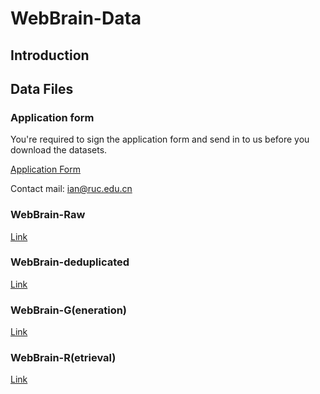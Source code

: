 # WebBrain-Data

## Introduction

## Data Files

### Application form

You're required to sign the application form and send in to us before you download the datasets. 

[Application Form](https://github.com/qhjqhj00/WebBrain-Data/)

Contact mail: ian@ruc.edu.cn

### WebBrain-Raw

[Link](https://github.com/qhjqhj00/WebBrain-Data/)

### WebBrain-deduplicated

[Link](https://github.com/qhjqhj00/WebBrain-Data/)

### WebBrain-G(eneration)

[Link](https://github.com/qhjqhj00/WebBrain-Data/)

### WebBrain-R(etrieval)

[Link](https://github.com/qhjqhj00/WebBrain-Data/)

